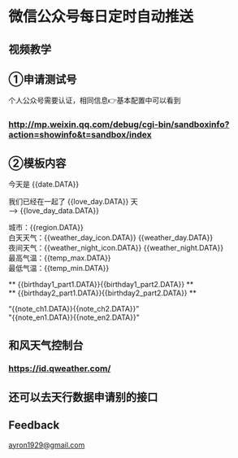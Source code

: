 # 微信公众号每日定时自动推送

## 视频教学

## ①申请测试号
个人公众号需要认证，相同信息👉基本配置中可以看到

### http://mp.weixin.qq.com/debug/cgi-bin/sandboxinfo?action=showinfo&t=sandbox/index

## ②模板内容
今天是 {{date.DATA}}  

我们已经在一起了 {{love_day.DATA}} 天  
--> {{love_day_data.DATA}}

城市：{{region.DATA}}  
白天天气：{{weather_day_icon.DATA}} {{weather_day.DATA}}  
夜间天气：{{weather_night_icon.DATA}} {{weather_night.DATA}}  
最高气温：{{temp_max.DATA}}  
最低气温：{{temp_min.DATA}}

** {{birthday1_part1.DATA}}{{birthday1_part2.DATA}} **  
** {{birthday2_part1.DATA}}{{birthday2_part2.DATA}} **

“{{note_ch1.DATA}}{{note_ch2.DATA}}”  
"{{note_en1.DATA}}{{note_en2.DATA}}"  

## 和风天气控制台

### https://id.qweather.com/

## 还可以去天行数据申请别的接口

## Feedback
ayron1929@gmail.com
